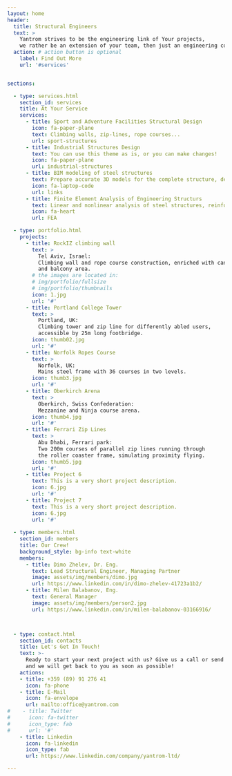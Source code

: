 ```yaml
---
layout: home
header:
  title: Structural Engineers
  text: >
    Yantrom strives to be the engineering link of Your projects, 
    we rather be an extension of your team, then just an engineering consultant. 
  action: # action button is optional
    label: Find Out More
    url: '#services'


sections:

  - type: services.html
    section_id: services
    title: At Your Service
    services:
      - title: Sport and Adventure Facilities Structural Design
        icon: fa-paper-plane
        text: Climbing walls, zip-lines, rope courses...
        url: sport-structures
      - title: Industrial Structures Design
        text: You can use this theme as is, or you can make changes!
        icon: fa-paper-plane
        url: industrial-structures
      - title: BIM modeling of steel structures
        text: Prepare accurate 3D models for the complete structure, detailed drawings and quantities. 
        icon: fa-laptop-code
        url: links
      - title: Finite Element Analysis of Engineering Structurs
        text: Linear and nonlinear analysis of steel structures, reinforced concrete, thin shells & wire ropes.
        icon: fa-heart
        url: FEA

  - type: portfolio.html
    projects:
      - title: RockIZ climbing wall
        text: >
          Tel Aviv, Israel:
          Climbing wall and rope course construction, enriched with canopy roof
          and balcony area.
        # the images are located in:
        # img/portfolio/fullsize
        # img/portfolio/thumbnails
        icon: 1.jpg
        url: '#'
      - title: Portland College Tower
        text: >
          Portland, UK:
          Climbing tower and zip line for differently abled users, 
          accessible by 25m long footbridge.
        icon: thumb02.jpg
        url: '#'
      - title: Norfolk Ropes Course
        text: >
          Norfolk, UK:
          Mains steel frame with 36 courses in two levels.
        icon: thumb3.jpg
        url: '#'
      - title: Oberkirch Arena
        text: >
          Oberkirch, Swiss Confederation:
          Mezzanine and Ninja course arena.
        icon: thumb4.jpg
        url: '#'
      - title: Ferrari Zip Lines
        text: >
          Abu Dhabi, Ferrari park:
          Two 200m courses of parallel zip lines running through 
          the roller coaster frame, simulating proximity flying. 
        icon: thumb5.jpg
        url: '#'
      - title: Project 6
        text: This is a very short project description.
        icon: 6.jpg
        url: '#'
      - title: Project 7
        text: This is a very short project description.
        icon: 6.jpg
        url: '#'
        
  - type: members.html
    section_id: members
    title: Our Crew!
    background_style: bg-info text-white
    members:
      - title: Dimo Zhelev, Dr. Eng.
        text: Lead Structural Engineer, Managing Partner
        image: assets/img/members/dimo.jpg
        url: https://www.linkedin.com/in/dimo-zhelev-41723a1b2/
      - title: Milen Balabanov, Eng.
        text: General Manager
        image: assets/img/members/person2.jpg
        url: https://www.linkedin.com/in/milen-balabanov-03166916/



  - type: contact.html
    section_id: contacts
    title: Let's Get In Touch!
    text: >-
      Ready to start your next project with us? Give us a call or send us an email
      and we will get back to you as soon as possible!
    actions:
    - title: +359 (89) 91 276 41
      icon: fa-phone
    - title: E-Mail
      icon: fa-envelope
      url: mailto:office@yantrom.com
#    - title: Twitter
#      icon: fa-twitter
#      icon_type: fab
#      url: '#'
    - title: Linkedin
      icon: fa-linkedin
      icon_type: fab
      url: https://www.linkedin.com/company/yantrom-ltd/

---
```

